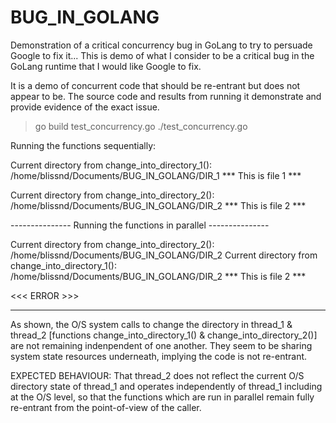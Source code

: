 # BUG_IN_GOLANG
Demonstration of a critical concurrency bug in GoLang to try to persuade Google to fix it...
This is demo of what I consider to be a critical bug in the GoLang runtime that I would like Google to fix. 

It is a demo of concurrent code that should be re-entrant but does not appear to be. The source code and results from running it
demonstrate and provide evidence of the exact issue.

> go build test_concurrency.go
> ./test_concurrency.go

Running the functions sequentially:

Current directory from change_into_directory_1(): /home/blissnd/Documents/BUG_IN_GOLANG/DIR_1
*** This is file 1 ***

Current directory from change_into_directory_2(): /home/blissnd/Documents/BUG_IN_GOLANG/DIR_2
*** This is file 2 ***


--------------- Running the functions in parallel ---------------

Current directory from change_into_directory_2(): /home/blissnd/Documents/BUG_IN_GOLANG/DIR_2
Current directory from change_into_directory_1(): /home/blissnd/Documents/BUG_IN_GOLANG/DIR_2
*** This is file 2 ***

<<< ERROR >>>

--------------------------------------------------------------------------------------------------------
As shown, the O/S system calls to change the directory in thread_1 & thread_2 [functions change_into_directory_1() & change_into_directory_2()]
are not remaining indenpendent of one another. They seem to be sharing system state resources underneath, implying the code is 
not re-entrant.

EXPECTED BEHAVIOUR: That thread_2 does not reflect the current O/S directory state of thread_1 and operates independently of thread_1
including at the O/S level, so that the functions which are run in parallel remain fully re-entrant from the point-of-view of
the caller.
